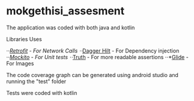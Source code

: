 # mokgethisi_assesment

The application was coded with both java and kotlin

Libraries Uses

⋅⋅*[Retrofit](https://github.com/square/retrofit) - For Network Calls
⋅⋅*[Dagger Hilt](https://dagger.dev/hilt/) - For Dependency injection
⋅⋅*[Mockito](https://site.mockito.org/) - For Unit tests
⋅⋅*[Truth](https://truth.dev/) - For more readable assertions
⋅⋅*[Glide](https://github.com/bumptech/glide) - For Images

The code coverage graph can be generated using android studio and running the "test" folder

Tests were coded with kotlin 
